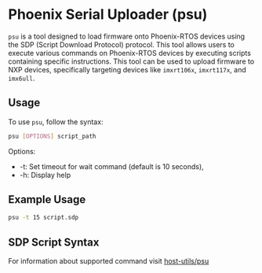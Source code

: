 # Phoenix Serial Uploader (psu)

`psu` is a tool designed to load firmware onto Phoenix-RTOS devices using the SDP (Script Download Protocol) protocol.
This tool allows users to execute various commands on Phoenix-RTOS devices by executing scripts containing
specific instructions. This tool can be used to upload firmware to NXP devices,
specifically targeting devices like `imxrt106x`, `imxrt117x`, and `imx6ull`.

## Usage

To use `psu`, follow the syntax:

```bash
psu [OPTIONS] script_path
```

Options:

- -t: Set timeout for wait command (default is 10 seconds),
- -h: Display help

## Example Usage

```bash
psu -t 15 script.sdp
```

## SDP Script Syntax

For information about supported command visit
[host-utils/psu](https://github.com/phoenix-rtos/phoenix-rtos-hostutils/tree/master/psu)
